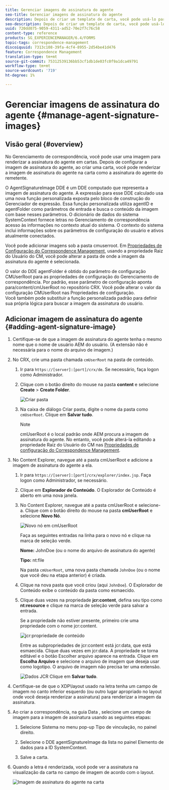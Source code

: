 ```yaml
---
title: Gerenciar imagens de assinatura do agente
seo-title: Gerenciar imagens de assinatura do agente
description: Depois de criar um template de carta, você pode usá-lo para criar correspondência no AEM Forms gerenciando dados, conteúdo e anexos.
seo-description: Depois de criar um template de carta, você pode usá-lo para criar correspondência no AEM Forms gerenciando dados, conteúdo e anexos.
uuid: 720dd075-9059-4311-ad52-70e2f7c76c58
content-type: reference
products: SG_EXPERIENCEMANAGER/6.4/FORMS
topic-tags: correspondence-management
discoiquuid: 7313c108-39fa-4cf4-8955-2d54be41d476
feature: Correspondence Management
translation-type: tm+mt
source-git-commit: 75312539136bb53cf1db1de03fc0f9a1dca49791
workflow-type: tm+mt
source-wordcount: '719'
ht-degree: 1%

---
```



# Gerenciar imagens de assinatura do agente {#manage-agent-signature-images}

## Visão geral {#overview}

No Gerenciamento de correspondência, você pode usar uma imagem para renderizar a assinatura do agente em cartas. Depois de configurar a imagem de assinatura do agente, ao criar uma carta, você pode renderizar a imagem de assinatura do agente na carta como a assinatura do agente do remetente.

O AgentSignatureImage DDE é um DDE computado que representa a imagem de assinatura do agente. A expressão para esse DDE calculado usa uma nova função personalizada exposta pelo bloco de construção do Gerenciador de expressão. Essa função personalizada utiliza agentID e agentFolder como parâmetros de entrada e busca o conteúdo da imagem com base nesses parâmetros. O dicionário de dados do sistema SystemContext fornece letras no Gerenciamento de correspondência acesso às informações no contexto atual do sistema. O contexto do sistema inclui informações sobre os parâmetros de configuração do usuário e ativos atualmente conectados.

Você pode adicionar imagens sob a pasta cmuserroot. Em [Propriedades de Configuração do Correspondence Management](/help/forms/using/cm-configuration-properties.md), usando a propriedade Raiz do Usuário do CM, você pode alterar a pasta de onde a imagem da assinatura do agente é selecionada.

O valor do DDE agentFolder é obtido do parâmetro de configuração CMUserRoot para as propriedades de configuração do Gerenciamento de correspondência. Por padrão, esse parâmetro de configuração aponta para/content/cmUserRoot no repositório CRX. Você pode alterar o valor da configuração CMUserRoot nas Propriedades de configuração.\
Você também pode substituir a função personalizada padrão para definir sua própria lógica para buscar a imagem da assinatura do usuário.

## Adicionar imagem de assinatura do agente {#adding-agent-signature-image}

1. Certifique-se de que a imagem de assinatura do agente tenha o mesmo nome que o nome de usuário AEM do usuário. (A extensão não é necessária para o nome do arquivo de imagem.)
1. No CRX, crie uma pasta chamada `cmUserRoot` na pasta de conteúdo.

   1. Ir para `https://[server]:[port]/crx/de`. Se necessário, faça logon como Administrador.

   1. Clique com o botão direito do mouse na pasta **content** e selecione **Create** > **Create Folder**.

      ![Criar pasta](assets/1_createnode_cmuserroot.png)

   1. Na caixa de diálogo Criar pasta, digite o nome da pasta como `cmUserRoot`. Clique em **Salvar tudo**.

      >[!NOTE]
      >
      >cmUserRoot é o local padrão onde AEM procura a imagem de assinatura do agente. No entanto, você pode alterá-la editando a propriedade Raiz do Usuário do CM nas [Propriedades de configuração do Correspondence Management](/help/forms/using/cm-configuration-properties.md).

1. No Content Explorer, navegue até a pasta cmUserRoot e adicione a imagem de assinatura do agente a ela.

   1. Ir para `https://[server]:[port]/crx/explorer/index.jsp`. Faça logon como Administrador, se necessário.
   1. Clique em **Explorador de Conteúdo**. O Explorador de Conteúdo é aberto em uma nova janela.
   1. No Content Explorer, navegue até a pasta cmUserRoot e selecione-a. Clique com o botão direito do mouse na pasta **cmUserRoot** e selecione **Novo Nó**.

      ![Novo nó em cmUserRoot](assets/2_cmuserroot_newnode.png)

      Faça as seguintes entradas na linha para o novo nó e clique na marca de seleção verde.

      **Nome:** JohnDoe (ou o nome do arquivo de assinatura do agente)

      **Tipo:** nt:file

      Na pasta `cmUserRoot`, uma nova pasta chamada `JohnDoe` (ou o nome que você deu na etapa anterior) é criada.

   1. Clique na nova pasta que você criou (aqui `JohnDoe`). O Explorador de Conteúdo exibe o conteúdo da pasta como esmaecido.

   1. Clique duas vezes na propriedade **jcr:content**, defina seu tipo como **nt:resource** e clique na marca de seleção verde para salvar a entrada.

      Se a propriedade não estiver presente, primeiro crie uma propriedade com o nome jcr:content.

      ![jcr:propriedade de conteúdo](assets/3_jcrcontentntresource.png)

      Entre as subpropriedades de jcr:content está jcr:data, que está esmaecida. Clique duas vezes em jcr:data. A propriedade se torna editável e o botão Escolher arquivo aparece na entrada. Clique em **Escolha Arquivo** e selecione o arquivo de imagem que deseja usar como logotipo. O arquivo de imagem não precisa ter uma extensão.

      ![Dados JCR](assets/5_jcrdata.png)
   Clique em **Salvar tudo**.

1. Certifique-se de que o XDP\layout usado na letra tenha um campo de imagem no canto inferior esquerdo (ou outro lugar apropriado no layout onde você deseja renderizar a assinatura) para renderizar a imagem da assinatura.
1. Ao criar a correspondência, na guia Data , selecione um campo de imagem para a imagem de assinatura usando as seguintes etapas:

   1. Selecione Sistema no menu pop-up Tipo de vinculação, no painel direito.

   1. Selecione o DDE agentSignatureImage da lista no painel Elemento de dados para a ID SystemContext.

   1. Salve a carta.

1. Quando a letra é renderizada, você pode ver a assinatura na visualização da carta no campo de imagem de acordo com o layout.

   ![Imagem de assinatura do agente na carta](assets/letterwithsignature.png)

